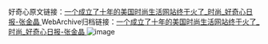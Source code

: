 好奇心原文链接：[一个成立了十年的美国时尚生活网站终于火了_时尚_好奇心日报-张金晶 ](https://www.qdaily.com/articles/9837.html)
WebArchive归档链接：[一个成立了十年的美国时尚生活网站终于火了_时尚_好奇心日报-张金晶 ](http://web.archive.org/web/20170713172001/http://www.qdaily.com:80/articles/9837.html)
![image](http://ww3.sinaimg.cn/large/007d5XDply1g3vgsy3z7tj30u04yahdt)